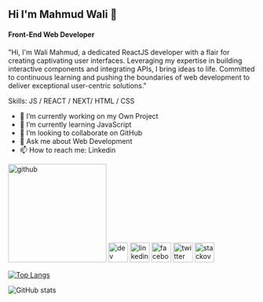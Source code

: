 ## Hi I'm Mahmud Wali 👋
#### Front-End Web Developer
"Hi, I'm Wali Mahmud, a dedicated ReactJS developer with a flair for creating captivating user interfaces. Leveraging my expertise in building interactive components and integrating APIs, I bring ideas to life. Committed to continuous learning and pushing the boundaries of web development to deliver exceptional user-centric solutions."

Skills: JS / REACT / NEXT/ HTML / CSS

- 🔭 I’m currently working on my Own Project 
- 🌱 I’m currently learning JavaScript 
- 👯 I’m looking to collaborate on GitHub 
- 💬 Ask me about Web Development 
- 📫 How to reach me: Linkedin 


[<img src='https://cdn.jsdelivr.net/npm/simple-icons@3.0.1/icons/github.svg' alt='github' height='200'>](https://github.com/mahmudwali)  [<img src='https://cdn.jsdelivr.net/npm/simple-icons@3.0.1/icons/dev-dot-to.svg' alt='dev' height='40'>](https://dev.to/mahmudwali)  [<img src='https://cdn.jsdelivr.net/npm/simple-icons@3.0.1/icons/linkedin.svg' alt='linkedin' height='40'>](https://www.linkedin.com/in/mahmudwali/)  [<img src='https://cdn.jsdelivr.net/npm/simple-icons@3.0.1/icons/facebook.svg' alt='facebook' height='40'>](https://www.facebook.com/mahmud.wali.12)  [<img src='https://cdn.jsdelivr.net/npm/simple-icons@3.0.1/icons/twitter.svg' alt='twitter' height='40'>](https://twitter.com/Mahmudwali7)  [<img src='https://cdn.jsdelivr.net/npm/simple-icons@3.0.1/icons/stackoverflow.svg' alt='stackoverflow' height='40'>](https://stackoverflow.com/users/16290779)  

[![Top Langs](https://github-readme-stats.vercel.app/api/top-langs/?username=mahmudwali)](https://github.com/anuraghazra/github-readme-stats)

![GitHub stats](https://github-readme-stats.vercel.app/api?username=mahmudwali&show_icons=true)  
